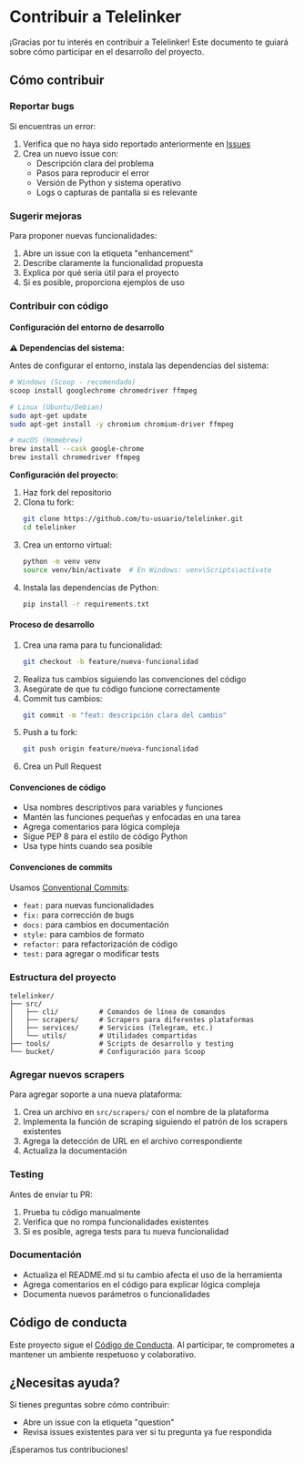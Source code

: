 # Contribuir a Telelinker

¡Gracias por tu interés en contribuir a Telelinker! Este documento te guiará sobre cómo participar en el desarrollo del proyecto.

## Cómo contribuir

### Reportar bugs

Si encuentras un error:

1. Verifica que no haya sido reportado anteriormente en [Issues](../../issues)
2. Crea un nuevo issue con:
   - Descripción clara del problema
   - Pasos para reproducir el error
   - Versión de Python y sistema operativo
   - Logs o capturas de pantalla si es relevante

### Sugerir mejoras

Para proponer nuevas funcionalidades:

1. Abre un issue con la etiqueta "enhancement"
2. Describe claramente la funcionalidad propuesta
3. Explica por qué sería útil para el proyecto
4. Si es posible, proporciona ejemplos de uso

### Contribuir con código

#### Configuración del entorno de desarrollo

**⚠️ Dependencias del sistema:**

Antes de configurar el entorno, instala las dependencias del sistema:

```bash
# Windows (Scoop - recomendado)
scoop install googlechrome chromedriver ffmpeg

# Linux (Ubuntu/Debian)
sudo apt-get update
sudo apt-get install -y chromium chromium-driver ffmpeg

# macOS (Homebrew)
brew install --cask google-chrome
brew install chromedriver ffmpeg
```

**Configuración del proyecto:**

1. Haz fork del repositorio
2. Clona tu fork:
   ```bash
   git clone https://github.com/tu-usuario/telelinker.git
   cd telelinker
   ```
3. Crea un entorno virtual:
   ```bash
   python -m venv venv
   source venv/bin/activate  # En Windows: venv\Scripts\activate
   ```
4. Instala las dependencias de Python:
   ```bash
   pip install -r requirements.txt
   ```

#### Proceso de desarrollo

1. Crea una rama para tu funcionalidad:
   ```bash
   git checkout -b feature/nueva-funcionalidad
   ```
2. Realiza tus cambios siguiendo las convenciones del código
3. Asegúrate de que tu código funcione correctamente
4. Commit tus cambios:
   ```bash
   git commit -m "feat: descripción clara del cambio"
   ```
5. Push a tu fork:
   ```bash
   git push origin feature/nueva-funcionalidad
   ```
6. Crea un Pull Request

#### Convenciones de código

- Usa nombres descriptivos para variables y funciones
- Mantén las funciones pequeñas y enfocadas en una tarea
- Agrega comentarios para lógica compleja
- Sigue PEP 8 para el estilo de código Python
- Usa type hints cuando sea posible

#### Convenciones de commits

Usamos [Conventional Commits](https://www.conventionalcommits.org/):

- `feat:` para nuevas funcionalidades
- `fix:` para corrección de bugs
- `docs:` para cambios en documentación
- `style:` para cambios de formato
- `refactor:` para refactorización de código
- `test:` para agregar o modificar tests

### Estructura del proyecto

```
telelinker/
├── src/
│   ├── cli/          # Comandos de línea de comandos
│   ├── scrapers/     # Scrapers para diferentes plataformas
│   ├── services/     # Servicios (Telegram, etc.)
│   └── utils/        # Utilidades compartidas
├── tools/            # Scripts de desarrollo y testing
└── bucket/           # Configuración para Scoop
```

### Agregar nuevos scrapers

Para agregar soporte a una nueva plataforma:

1. Crea un archivo en `src/scrapers/` con el nombre de la plataforma
2. Implementa la función de scraping siguiendo el patrón de los scrapers existentes
3. Agrega la detección de URL en el archivo correspondiente
4. Actualiza la documentación

### Testing

Antes de enviar tu PR:

1. Prueba tu código manualmente
2. Verifica que no rompa funcionalidades existentes
3. Si es posible, agrega tests para tu nueva funcionalidad

### Documentación

- Actualiza el README.md si tu cambio afecta el uso de la herramienta
- Agrega comentarios en el código para explicar lógica compleja
- Documenta nuevos parámetros o funcionalidades

## Código de conducta

Este proyecto sigue el [Código de Conducta](CODE_OF_CONDUCT.md). Al participar, te comprometes a mantener un ambiente respetuoso y colaborativo.

## ¿Necesitas ayuda?

Si tienes preguntas sobre cómo contribuir:

- Abre un issue con la etiqueta "question"
- Revisa issues existentes para ver si tu pregunta ya fue respondida

¡Esperamos tus contribuciones!
